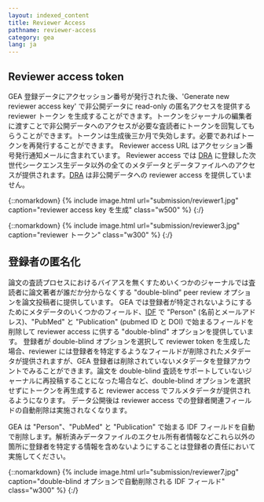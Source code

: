 ```yaml
---
layout: indexed_content
title: Reviewer Access
pathname: reviewer-access
category: gea
lang: ja
---
```


## Reviewer access token <a name="access"></a>

GEA 登録データにアクセッション番号が発行された後、'Generate new reviewer access key' で非公開データに read-only の匿名アクセスを提供する reviewer トークン を生成することができます。トークンをジャーナルの編集者に渡すことで非公開データへのアクセスが必要な査読者にトークンを回覧してもらうことができます。トークンは生成後三か月で失効します。必要であればトークンを再発行することができます。 Reviewer access URL はアクセッション番号発行通知メールに含まれています。 Reviewer access では [DRA](/dra/index.html) に登録した次世代シークエンス生データ以外の全てのメタデータとデータファイルへのアクセスが提供されます。[DRA](/dra/index.html) は非公開データへの reviewer access を提供していません。

{::nomarkdown}
{% include image.html url="submission/reviewer1.jpg" caption="reviewer access key を生成" class="w500" %}
{:/}

{::nomarkdown}
{% include image.html url="submission/reviewer3.jpg" caption="reviewer トークン" class="w300" %}
{:/}

## 登録者の匿名化 <a name="anonymity"></a>

論文の査読プロセスにおけるバイアスを無くすためいくつかのジャーナルでは査読者に論文著者が誰だか分からなくする "double-blind" peer review オプションを論文投稿者に提供しています。 GEA では登録者が特定されないようにするためにメタデータのいくつかのフィールド、[IDF](/gea/metadata.html#idf_tags) で "Person" (名前とメールアドレス)、"PubMed" と "Publication" (pubmed ID と DOI) で始まるフィールドを削除して reviewer access に供する "double-blind" オプションを提供しています。 登録者が double-blind オプションを選択して reviewer token を生成した場合、reviewer には登録者を特定するようなフィールドが削除されたメタデータが提供されますが、GEA 登録者は削除されていないメタデータを登録アカウントでみることができます。論文を double-blind 査読をサポートしていないジャーナルに再投稿することになった場合など、double-blind オプションを選択せずにトークンを再生成すると reviewer access でフルメタデータが提供されるようになります。 データ公開後は reviewer access での登録者関連フィールドの自動削除は実施されなくなります。

<div class="attention red">
GEA は "Person"、"PubMed" と "Publication" で始まる IDF フィールドを自動で削除します。解析済みデータファイルのエクセル所有者情報などこれら以外の箇所に登録者を特定する情報を含めないようにすることは登録者の責任において実施してください。
</div>

{::nomarkdown}
{% include image.html url="submission/reviewer7.jpg" caption="double-blind オプションで自動削除される IDF フィールド" class="w300" %}
{:/}
